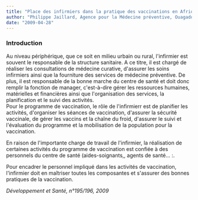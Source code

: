 ```yaml
---
title: "Place des infirmiers dans la pratique des vaccinations en Afrique"
author: "Philippe Jaillard, Agence pour la Médecine préventive, Ouagadougou, Burkina Faso"
date: "2009-04-28"
---
```


### Introduction

Au niveau périphérique, que ce soit en milieu urbain ou rural, l'infirmier est souvent le responsable de la structure sanitaire. A ce titre, il est chargé de réaliser les consultations de médecine curative, d'assurer les soins infirmiers ainsi que la fourniture des services de médecine préventive. De plus, il est responsable de la bonne marche du centre de santé et doit donc remplir la fonction de manager, c'est-à-dire gérer les ressources humaines, matérielles et financières ainsi que l'organisation des services, la planification et le suivi des activités.  
Pour le programme de vaccination, le rôle de l'infirmierr est de planifier les activités, d'organiser les séances de vaccination, d'assurer la sécurité vaccinale, de gérer les vaccins et la chaîne du froid, d'assurer le suivi et l'évaluation du programme et la mobilisation de la population pour la vaccination.

En raison de l'importante charge de travail de l'infirmier, la réalisation de certaines activités du programme de vaccination est confiée à des personnels du centre de santé (aides-soignants,, agents de santé... :.

Pour encadrer le personnel impliqué dans les activités de vaccination, l'infirmier doit en maîtriser toutes les composantes et s'assurer des bonnes pratiques de la vaccination.

*Développement et Santé, n°195/196, 2009*
